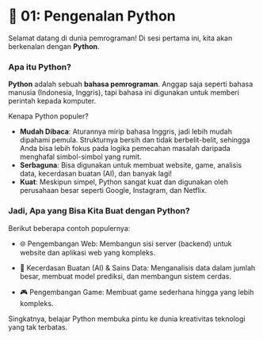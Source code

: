 # 👋 01: Pengenalan Python

Selamat datang di dunia pemrograman! Di sesi pertama ini, kita akan berkenalan dengan **Python**.

### Apa itu Python?

**Python** adalah sebuah **bahasa pemrograman**. Anggap saja seperti bahasa manusia (Indonesia, Inggris), tapi bahasa ini digunakan untuk memberi perintah kepada komputer.

Kenapa Python populer?

- **Mudah Dibaca**: Aturannya mirip bahasa Inggris, jadi lebih mudah dipahami pemula. Strukturnya bersih dan tidak berbelit-belit, sehingga Anda bisa lebih fokus pada logika pemecahan masalah daripada menghafal simbol-simbol yang rumit.
- **Serbaguna**: Bisa digunakan untuk membuat website, game, analisis data, kecerdasan buatan (AI), dan banyak lagi!
- **Kuat**: Meskipun simpel, Python sangat kuat dan digunakan oleh perusahaan besar seperti Google, Instagram, dan Netflix.

### Jadi, Apa yang Bisa Kita Buat dengan Python?
Berikut beberapa contoh populernya:

- 🌐 Pengembangan Web: Membangun sisi server (backend) untuk website dan aplikasi web yang kompleks.

- 🧠 Kecerdasan Buatan (AI) & Sains Data: Menganalisis data dalam jumlah besar, membuat model prediksi, dan membangun sistem cerdas.

- 🎮 Pengembangan Game: Membuat game sederhana hingga yang lebih kompleks.

Singkatnya, belajar Python membuka pintu ke dunia kreativitas teknologi yang tak terbatas. 
